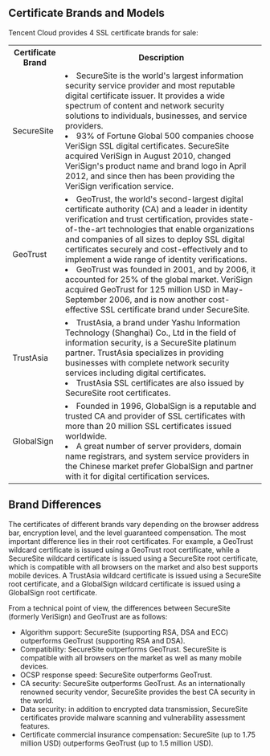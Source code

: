 ## Certificate Brands and Models
Tencent Cloud provides 4 SSL certificate brands for sale:
<table>
<tr>
<th>Certificate Brand</th>
<th>Description</th>
</tr>
<tr>
<td>SecureSite</td>
<td><li>SecureSite is the world's largest information security service provider and most reputable digital certificate issuer. It provides a wide spectrum of content and network security solutions to individuals, businesses, and service providers.</li><li>93% of Fortune Global 500 companies choose VeriSign SSL digital certificates. SecureSite acquired VeriSign in August 2010, changed VeriSign's product name and brand logo in April 2012, and since then has been providing the VeriSign verification service.</li></td>
</tr>
<tr>
<td>GeoTrust</td>
<td><li>GeoTrust, the world's second-largest digital certificate authority (CA) and a leader in identity verification and trust certification, provides state-of-the-art technologies that enable organizations and companies of all sizes to deploy SSL digital certificates securely and cost-effectively and to implement a wide range of identity verifications.</li><li>GeoTrust was founded in 2001, and by 2006, it accounted for 25% of the global market. VeriSign acquired GeoTrust for 125 million USD in May-September 2006, and is now another cost-effective SSL certificate brand under SecureSite.</li></td>
</tr>
<tr>
<td>TrustAsia</td>
<td><li>TrustAsia, a brand under Yashu Information Technology (Shanghai) Co., Ltd in the field of information security, is a SecureSite platinum partner. TrustAsia specializes in providing businesses with complete network security services including digital certificates.</li><li>TrustAsia SSL certificates are also issued by SecureSite root certificates.</li></td>
</tr>
<tr>
<td>GlobalSign</td>
<td><li>Founded in 1996, GlobalSign is a reputable and trusted CA and provider of SSL certificates with more than 20 million SSL certificates issued worldwide.</li><li>A great number of server providers, domain name registrars, and system service providers in the Chinese market prefer GlobalSign and partner with it for digital certification services.</li></td>
</tr>
</table>

## Brand Differences
The certificates of different brands vary depending on the browser address bar, encryption level, and the level guaranteed compensation. The most important difference lies in their root certificates. For example, a GeoTrust wildcard certificate is issued using a GeoTrust root certificate, while a SecureSite wildcard certificate is issued using a SecureSite root certificate, which is compatible with all browsers on the market and also best supports mobile devices. A TrustAsia wildcard certificate is issued using a SecureSite root certificate, and a GlobalSign wildcard certificate is issued using a GlobalSign root certificate.

From a technical point of view, the differences between SecureSite (formerly VeriSign) and GeoTrust are as follows:
- Algorithm support: SecureSite (supporting RSA, DSA and ECC) outperforms GeoTrust (supporting RSA and DSA).
- Compatibility: SecureSite outperforms GeoTrust. SecureSite is compatible with all browsers on the market as well as many mobile devices.
- OCSP response speed: SecureSite outperforms GeoTrust.
- CA security: SecureSite outperforms GeoTrust. As an internationally renowned security vendor, SecureSite provides the best CA security in the world.
- Data security: in addition to encrypted data transmission, SecureSite certificates provide malware scanning and vulnerability assessment features.
- Certificate commercial insurance compensation: SecureSite (up to 1.75 million USD) outperforms GeoTrust (up to 1.5 million USD).
